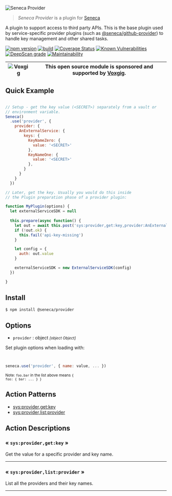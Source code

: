 ![Seneca Provider](http://senecajs.org/files/assets/seneca-logo.png)

> _Seneca Provider_ is a plugin for [Seneca](http://senecajs.org)


A plugin to support access to third party APIs. This is the base
plugin used by service-specific provider plugins (such as
[@seneca/github-provider](https://github.com/senecajs/seneca-github-provider))
to handle key management and other shared tasks.


[![npm version](https://img.shields.io/npm/v/@seneca/provider.svg)](https://npmjs.com/package/@seneca/provider)
[![build](https://github.com/senecajs/seneca-provider/actions/workflows/build.yml/badge.svg)](https://github.com/senecajs/seneca-provider/actions/workflows/build.yml)
[![Coverage Status](https://coveralls.io/repos/github/senecajs/seneca-provider/badge.svg?branch=main)](https://coveralls.io/github/senecajs/seneca-provider?branch=main)
[![Known Vulnerabilities](https://snyk.io/test/github/senecajs/seneca-provider/badge.svg)](https://snyk.io/test/github/senecajs/seneca-provider)
[![DeepScan grade](https://deepscan.io/api/teams/5016/projects/19459/branches/505694/badge/grade.svg)](https://deepscan.io/dashboard#view=project&tid=5016&pid=19459&bid=505694)
[![Maintainability](https://api.codeclimate.com/v1/badges/ee603417bbb953d35ebe/maintainability)](https://codeclimate.com/github/senecajs/seneca-provider/maintainability)

| ![Voxgig](https://www.voxgig.com/res/img/vgt01r.png) | This open source module is sponsored and supported by [Voxgig](https://www.voxgig.com). |
|---|---|


## Quick Example


```js

// Setup - get the key value (<SECRET>) separately from a vault or
// environment variable.
Seneca()
  .use('provider', {
    provider: {
      AnExternalService: {
        keys: {
          KeyNameZero: {
            value: '<SECRET>'
          },
          KeyNameOne: {
            value: '<SECRET>'
          },
        }
      }
    }
  })

// Later, get the key. Usually you would do this inside
// the Plugin preparation phase of a provider plugin:

function MyPlugin(options) {
  let externalServiceSDK = null
  
  this.prepare(async function() {
    let out = await this.post('sys:provider,get:key,provider:AnExternalService,key:KeyNameZero')
    if (!out.ok) {
      this.fail('api-key-missing')
    }

    let config = {
      auth: out.value
    }

    externalServiceSDK = new ExternalServiceSDK(config)
  })

} 


```

## Install

```sh
$ npm install @seneca/provider
```



<!--START:options-->


## Options

* `provider` : object <i><small>[object Object]</small></i>


Set plugin options when loading with:
```js


seneca.use('provider', { name: value, ... })


```


<small>Note: <code>foo.bar</code> in the list above means 
<code>{ foo: { bar: ... } }</code></small> 



<!--END:options-->

<!--START:action-list-->


## Action Patterns

* [sys:provider,get:key](#-sysprovidergetkey-)
* [sys:provider,list:provider](#-sysproviderlistprovider-)


<!--END:action-list-->

<!--START:action-desc-->


## Action Descriptions

### &laquo; `sys:provider,get:key` &raquo;

Get the value for a specific provider and key name.



----------
### &laquo; `sys:provider,list:provider` &raquo;

List all the providers and their key names.



----------


<!--END:action-desc-->
